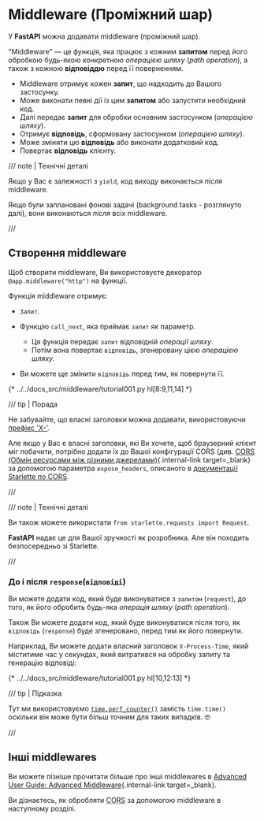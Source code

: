 # Middleware (Проміжний шар)

У **FastAPI** можна додавати middleware (проміжний шар).

"Middleware" — це функція, яка працює з кожним **запитом** перед його обробкою будь-якою конкретною *операцією шляху* (*path operation*), а також з кожною **відповіддю** перед її поверненням.

* Middleware отримує кожен **запит**, що надходить до Вашого застосунку.
* Може виконати певні дії із цим **запитом** або запустити необхідний код.
* Далі передає **запит** для обробки основним застосунком (*операцією шляху*).
* Отримує **відповідь**, сформовану застосунком (*операцією шляху*).
* Може змінити цю **відповідь** або виконати додатковий код.
* Повертає **відповідь** клієнту.

/// note | Технічні деталі

Якщо у Вас є залежності з `yield`, код виходу виконається *після* middleware.

Якщо були заплановані фонові задачі (background tasks - розглянуто далі), вони виконаються *після* всіх middleware.

///

## Створення middleware

Щоб створити middleware, Ви використовуєте декоратор `@app.middleware("http")` на функції.

Функція middleware отримує:

* `Запит`. 
* Функцію `call_next`, яка приймає `запит` як параметр.
    * Ця функція передає `запит` відповідній *операції шляху*.
    * Потім вона повертає `відповідь`, згенеровану цією *операцією шляху*.

* Ви можете ще змінити `відповідь` перед тим, як повернути її.


{* ../../docs_src/middleware/tutorial001.py hl[8:9,11,14] *}

/// tip | Порада

Не забувайте, що власні заголовки можна додавати, використовуючи <a href="https://developer.mozilla.org/en-US/docs/Web/HTTP/Headers" class="external-link" target="_blank">префікс 'X-'</a>.

Але якщо у Вас є власні заголовки, які Ви хочете, щоб браузерний клієнт міг побачити, потрібно додати їх до Вашої конфігурації CORS (див. [CORS (Обмін ресурсами між різними джерелами)](cors.md){.internal-link target=_blank} за допомогою параметра `expose_headers`, описаного в <a href="https://www.starlette.io/middleware/#corsmiddleware" class="external-link" target="_blank">документації Starlette по CORS</a>.

///

/// note | Технічні деталі

Ви також можете використати `from starlette.requests import Request`.

**FastAPI** надає це для Вашої зручності як розробника. Але він походить безпосередньо зі Starlette.

///

### До і після `response`(`відповіді`)

Ви можете додати код, який буде виконуватися з `запитом` (`request`), до того, як його обробить будь-яка *операція шляху* (*path operation*).

Також Ви можете додати код, який буде виконуватися після того, як `відповідь` (`response`) буде згенеровано, перед тим як його повернути.

Наприклад, Ви можете додати власний заголовок `X-Process-Time`, який міститиме час у секундах, який витратився на обробку запиту та генерацію відповіді:

{* ../../docs_src/middleware/tutorial001.py hl[10,12:13] *}


/// tip | Підказка

Тут ми використовуємо <a href="https://docs.python.org/3/library/time.html#time.perf_counter" class="external-link" target="_blank">`time.perf_counter()`</a> замість `time.time()` оскільки він може бути більш точним для таких випадків. 🤓

///

## Інші middlewares

Ви можете пізніше прочитати більше про інші middlewares в [Advanced User Guide: Advanced Middleware](../advanced/middleware.md){.internal-link target=_blank}.

Ви дізнаєтесь, як обробляти <abbr title="Cross-Origin Resource Sharing">CORS</abbr> за допомогою middleware в наступному розділі.
